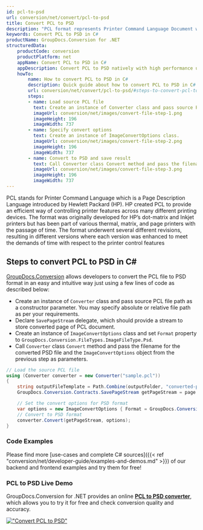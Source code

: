 ```yaml
---
id: pcl-to-psd
url: conversion/net/convert/pcl-to-psd
title: Convert PCL to PSD
description: "PCL format represents Printer Command Language Document with .pcl extension. Learn how to convert PCL to PSD file programmatically in C# language using GroupDocs.Conversion for .NET library."
keywords: Convert PCL to PSD in C#
productName: GroupDocs.Conversion for .NET
structuredData:
    productCode: conversion
    productPlatform: net
    appName: Convert PCL to PSD in C#
    appDescription: Convert PCL to PSD natively with high performance using C# language and server side GroupDocs.Conversion for .NET APIs, without the use of any software like Microsoft or Open Office.
    howTo:
        name: How to convert PCL to PSD in C# 
        description: Quick guide about how to convert PCL to PSD in C# with high performance and accuracy.
        url: conversion/net/convert/pcl-to-psd/#steps-to-convert-pcl-to-psd-in-c
        steps:
        - name: Load source PCL file 
          text: Create an instance of Converter class and pass source PCL file path as a constructor parameter. You may specify absolute or relative file path as per your requirements. 
          imageUrl: conversion/net/images/convert-file-step-1.png
          imageHeight: 196
          imageWidth: 737
        - name: Specify convert options 
          text: Create an instance of ImageConvertOptions class.
          imageUrl: conversion/net/images/convert-file-step-2.png
          imageHeight: 196
          imageWidth: 737
        - name: Convert to PSD and save result 
          text: Call Converter class Convert method and pass the filename for the converted HTML file and the ImageConvertOptions object from the previous step as parameters.
          imageUrl: conversion/net/images/convert-file-step-3.png
          imageHeight: 196
          imageWidth: 737
---
```


PCL stands for Printer Command Language which is a Page Description Language introduced by Hewlett Packard (HP). HP created PCL to provide an efficient way of controlling printer features across many different printing devices. The format was originally developed for HP’s dot-matrix and Inkjet printers but has been part of various thermal, matrix, and page printers with the passage of time. The format underwent several different revisions, resulting in different versions where each version was enhanced to meet the demands of time with respect to the printer control features

## Steps to convert PCL to PSD in C#

[GroupDocs.Conversion](https://products.groupdocs.com/conversion/net) allows developers to convert the PCL file to PSD format in an easy and intuitive way just using a few lines of code as described below:

* Create an instance of `Converter` class and pass source PCL file path as a constructor parameter. You may specify absolute or relative file path as per your requirements. 
* Declare `SavePageStream` delegate, which should provide a stream to store converted page of PCL document.
* Create an instance of `ImageConvertOptions` class and set `Format` property to `GroupDocs.Conversion.FileTypes.ImageFileType.Psd`.
* Call `Converter` class `Convert` method and pass the filename for the converted PSD file and the `ImageConvertOptions` object from the previous step as parameters.

```csharp
// Load the source PCL file
using (Converter converter = new Converter("sample.pcl"))
{
    string outputFileTemplate = Path.Combine(outputFolder, "converted-page-{0}.psd");
    GroupDocs.Conversion.Contracts.SavePageStream getPageStream = page => new FileStream(string.Format(outputFileTemplate, page), FileMode.Create);

    // Set the convert options for PSD format
    var options = new ImageConvertOptions { Format = GroupDocs.Conversion.FileTypes.ImageFileType.Psd };   
    // Convert to PSD format
    converter.Convert(getPageStream, options);
}
```

### Code Examples

Please find more [use-cases and complete C# sources]({{< ref "conversion/net/developer-guide/examples-and-demos.md" >}}) of our backend and frontend examples and try them for free!

### PCL to PSD Live Demo

GroupDocs.Conversion for .NET provides an online [**PCL to PSD converter**](https://products.groupdocs.app/conversion/pcl-to-psd), which allows you to try it for free and check conversion quality and accuracy.

[!["Convert PCL to PSD"](conversion/net/images/convert-to-psd/convert-pcl-to-psd.png)](https://products.groupdocs.app/conversion/pcl-to-psd)